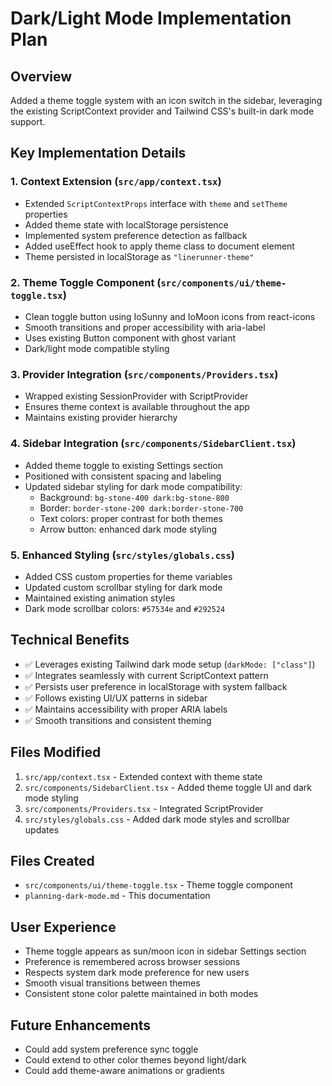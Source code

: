 # Dark/Light Mode Implementation Plan

## Overview
Added a theme toggle system with an icon switch in the sidebar, leveraging the existing ScriptContext provider and Tailwind CSS's built-in dark mode support.

## Key Implementation Details

### 1. Context Extension (`src/app/context.tsx`)
- Extended `ScriptContextProps` interface with `theme` and `setTheme` properties
- Added theme state with localStorage persistence
- Implemented system preference detection as fallback
- Added useEffect hook to apply theme class to document element
- Theme persisted in localStorage as `"linerunner-theme"`

### 2. Theme Toggle Component (`src/components/ui/theme-toggle.tsx`)
- Clean toggle button using IoSunny and IoMoon icons from react-icons
- Smooth transitions and proper accessibility with aria-label
- Uses existing Button component with ghost variant
- Dark/light mode compatible styling

### 3. Provider Integration (`src/components/Providers.tsx`)
- Wrapped existing SessionProvider with ScriptProvider
- Ensures theme context is available throughout the app
- Maintains existing provider hierarchy

### 4. Sidebar Integration (`src/components/SidebarClient.tsx`)
- Added theme toggle to existing Settings section
- Positioned with consistent spacing and labeling
- Updated sidebar styling for dark mode compatibility:
  - Background: `bg-stone-400 dark:bg-stone-800`
  - Border: `border-stone-200 dark:border-stone-700`
  - Text colors: proper contrast for both themes
  - Arrow button: enhanced dark mode styling

### 5. Enhanced Styling (`src/styles/globals.css`)
- Added CSS custom properties for theme variables
- Updated custom scrollbar styling for dark mode
- Maintained existing animation styles
- Dark mode scrollbar colors: `#57534e` and `#292524`

## Technical Benefits
- ✅ Leverages existing Tailwind dark mode setup (`darkMode: ["class"]`)
- ✅ Integrates seamlessly with current ScriptContext pattern
- ✅ Persists user preference in localStorage with system fallback
- ✅ Follows existing UI/UX patterns in sidebar
- ✅ Maintains accessibility with proper ARIA labels
- ✅ Smooth transitions and consistent theming

## Files Modified
1. `src/app/context.tsx` - Extended context with theme state
2. `src/components/SidebarClient.tsx` - Added theme toggle UI and dark mode styling
3. `src/components/Providers.tsx` - Integrated ScriptProvider
4. `src/styles/globals.css` - Added dark mode styles and scrollbar updates

## Files Created
- `src/components/ui/theme-toggle.tsx` - Theme toggle component
- `planning-dark-mode.md` - This documentation

## User Experience
- Theme toggle appears as sun/moon icon in sidebar Settings section
- Preference is remembered across browser sessions
- Respects system dark mode preference for new users
- Smooth visual transitions between themes
- Consistent stone color palette maintained in both modes

## Future Enhancements
- Could add system preference sync toggle
- Could extend to other color themes beyond light/dark
- Could add theme-aware animations or gradients